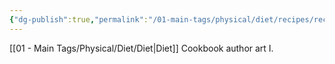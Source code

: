 ```yaml
---
{"dg-publish":true,"permalink":"/01-main-tags/physical/diet/recipes/recipes/","created":"2024-10-11T12:57:27.583+05:30","updated":"2024-10-11T13:29:25.000+05:30"}
---
```


[[01 - Main Tags/Physical/Diet/Diet\|Diet]]
Cookbook author art I.
